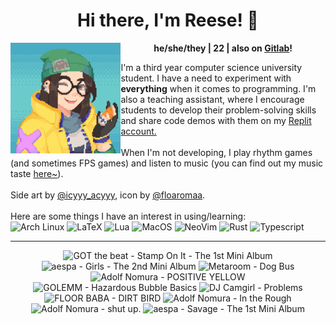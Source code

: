 <h1 align="center">Hi there, I'm Reese! 👋</h1>
<img src="kj.png" alt="Pixel art of Killjoy from the game Valorant." align="left" width="35%">

<p align="center">
  <b>he/she/they | 22 | also on <a href="https://gitlab.com/renys">Gitlab</a>!</b>
</p>

<p>
  I'm a third year computer science university student. I have a need to experiment with <strong>everything</strong> when it comes to programming. I'm also a teaching assistant, where I encourage students to develop their problem-solving skills and share code demos with them on my <a href="https://replit.com/@renys">Replit account.</a>
  <br><br>
  When I'm not developing, I play rhythm games (and sometimes FPS games) and listen to music (you can find out my music taste <a href="https://www.last.fm/user/i-dle">here~</a>).
  <br><br>
  Side art by <a href="https://www.reddit.com/r/PixelArt/comments/x6eupf/henloooo_sharing_my_valorant_pixel_fanart/">@icyyy_acyyy</a>, icon by <a href="https://twitter.com/floaromaa/status/1544156562326839296">@floaromaa</a>.
  <br><br>
  Here are some things I have an interest in using/learning:
  <br>
  <img alt="Arch Linux" src="https://img.shields.io/badge/Arch_BTW-1793D1?style=for-the-badge&logo=arch-linux&logoColor=white"/>
  <img alt="LaTeX" src="https://img.shields.io/badge/LaTeX-47A141?style=for-the-badge&logo=LaTeX&logoColor=white"/>
  <img alt="Lua" src="https://img.shields.io/badge/Lua-2C2D72?style=for-the-badge&logo=lua&logoColor=white"/>
  <img alt="MacOS" src="https://img.shields.io/badge/MacOS-000000?style=for-the-badge&logo=apple&logoColor=white"/>
  <img alt="NeoVim" src="https://img.shields.io/badge/NeoVim-%2357A143.svg?&style=for-the-badge&logo=neovim&logoColor=white"/>
  <img alt="Rust" src="https://img.shields.io/badge/Rust-black?style=for-the-badge&logo=rust&logoColor=#E57324"/>
  <img alt="Typescript" src="https://img.shields.io/badge/TypeScript-007ACC?style=for-the-badge&logo=typescript&logoColor=white"/>
</p>
<hr class="dotted">
<!-- lastfm -->
<p align="center"><img src="https://lastfm.freetls.fastly.net/i/u/64s/39eade525fc27a6a27980835b0f0b5f4.jpg" title="GOT the beat - Stamp On It - The 1st Mini Album"> <img src="https://lastfm.freetls.fastly.net/i/u/64s/dc18d1a52716b39923407e56e2424c6a.jpg" title="aespa - Girls - The 2nd Mini Album"> <img src="https://lastfm.freetls.fastly.net/i/u/64s/e0424ddd3daef3c8f14fca6a42dfba63.jpg" title="Metaroom - Dog Bus"> <img src="https://lastfm.freetls.fastly.net/i/u/64s/1fc95aabba04549701309198ed6149fc.jpg" title="Adolf Nomura - POSITIVE YELLOW"> <img src="https://lastfm.freetls.fastly.net/i/u/64s/4076fd81ad2171553c40d3da752056d5.png" title="GOLEMM - Hazardous Bubble Basics"> <img src="https://lastfm.freetls.fastly.net/i/u/64s/107fa8f1d533e047a183fa0ca802a63c.png" title="DJ Camgirl - Problems"> <img src="https://lastfm.freetls.fastly.net/i/u/64s/335610aa4fb0d2eef324322c6f76edad.jpg" title="FLOOR BABA - DIRT BIRD"> <img src="https://lastfm.freetls.fastly.net/i/u/64s/73bd5567cd574842f28ca61aff36ec8b.jpg" title="Adolf Nomura - In the Rough"> <img src="https://lastfm.freetls.fastly.net/i/u/64s/7e2a6182d3e3c7e4c3be399de08d7ddd.jpg" title="Adolf Nomura - shut up."> <img src="https://lastfm.freetls.fastly.net/i/u/64s/9686de538a7ca3b967de4cc7e76e316b.jpg" title="aespa - Savage - The 1st Mini Album"> </p>
